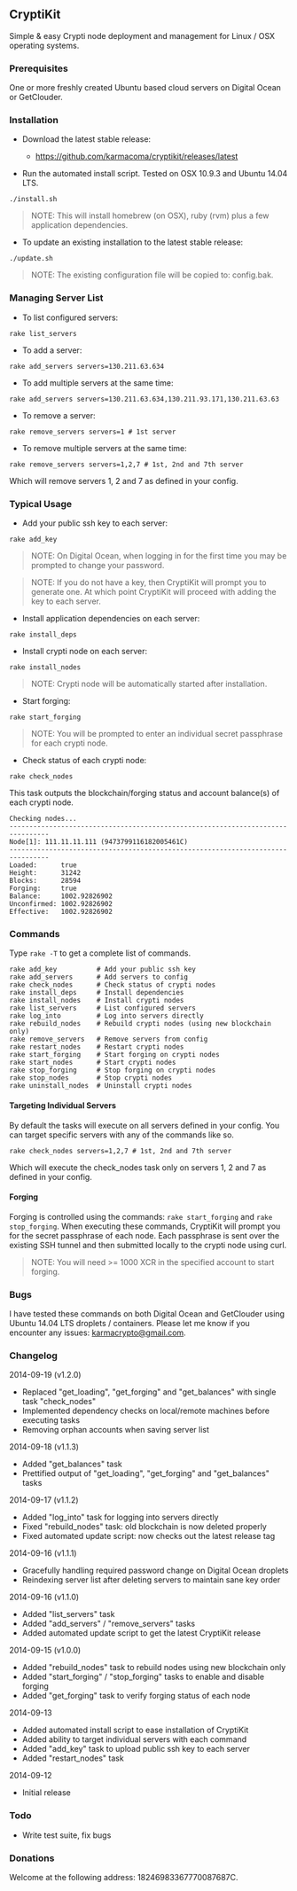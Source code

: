 ## CryptiKit

Simple &amp; easy Crypti node deployment and management for Linux / OSX operating systems.

### Prerequisites

One or more freshly created Ubuntu based cloud servers on Digital Ocean or GetClouder.

### Installation

* Download the latest stable release:
  - https://github.com/karmacoma/cryptikit/releases/latest

* Run the automated install script. Tested on OSX 10.9.3 and Ubuntu 14.04 LTS.

```
./install.sh
```

> NOTE:
> This will install homebrew (on OSX), ruby (rvm) plus a few application dependencies.

* To update an existing installation to the latest stable release:

```
./update.sh
```

> NOTE:
> The existing configuration file will be copied to: config.bak.

### Managing Server List

* To list configured servers:

```
rake list_servers
```

* To add a server:

```
rake add_servers servers=130.211.63.634
```

* To add multiple servers at the same time:

```
rake add_servers servers=130.211.63.634,130.211.93.171,130.211.63.63
```

* To remove a server:

```
rake remove_servers servers=1 # 1st server
```

* To remove multiple servers at the same time:

```
rake remove_servers servers=1,2,7 # 1st, 2nd and 7th server
```

Which will remove servers 1, 2 and 7 as defined in your config.

### Typical Usage

* Add your public ssh key to each server:

```
rake add_key
```

> NOTE:
> On Digital Ocean, when logging in for the first time you may be prompted to change your password.

> NOTE:
> If you do not have a key, then CryptiKit will prompt you to generate one. At which point CryptiKit will proceed with adding the key to each server.

* Install application dependencies on each server:

```
rake install_deps
```

* Install crypti node on each server:

```
rake install_nodes
```

> NOTE:
> Crypti node will be automatically started after installation.

* Start forging:

```
rake start_forging
```

> NOTE:
> You will be prompted to enter an individual secret passphrase for each crypti node.

* Check status of each crypti node:

```
rake check_nodes
```

This task outputs the blockchain/forging status and account balance(s) of each crypti node.

```
Checking nodes...
--------------------------------------------------------------------------------
Node[1]: 111.11.11.111 (9473799116182005461C)
--------------------------------------------------------------------------------
Loaded:      true
Height:      31242
Blocks:      28594
Forging:     true
Balance:     1002.92826902
Unconfirmed: 1002.92826902
Effective:   1002.92826902
```

### Commands

Type ```rake -T``` to get a complete list of commands.

```
rake add_key          # Add your public ssh key
rake add_servers      # Add servers to config
rake check_nodes      # Check status of crypti nodes
rake install_deps     # Install dependencies
rake install_nodes    # Install crypti nodes
rake list_servers     # List configured servers
rake log_into         # Log into servers directly
rake rebuild_nodes    # Rebuild crypti nodes (using new blockchain only)
rake remove_servers   # Remove servers from config
rake restart_nodes    # Restart crypti nodes
rake start_forging    # Start forging on crypti nodes
rake start_nodes      # Start crypti nodes
rake stop_forging     # Stop forging on crypti nodes
rake stop_nodes       # Stop crypti nodes
rake uninstall_nodes  # Uninstall crypti nodes
```

#### Targeting Individual Servers

By default the tasks will execute on all servers defined in your config.
You can target specific servers with any of the commands like so.

```
rake check_nodes servers=1,2,7 # 1st, 2nd and 7th server
```

Which will execute the check_nodes task only on servers 1, 2 and 7 as defined in your config.

#### Forging

Forging is controlled using the commands: ```rake start_forging``` and ```rake stop_forging```. When executing these commands, CryptiKit will prompt you for the secret passphrase of each node. Each passphrase is sent over the existing SSH tunnel and then submitted locally to the crypti node using curl.

> NOTE:
> You will need >= 1000 XCR in the specified account to start forging.

### Bugs

I have tested these commands on both Digital Ocean and GetClouder using Ubuntu 14.04 LTS droplets / containers. Please let me know if you encounter any issues: karmacrypto@gmail.com.

### Changelog

2014-09-19 (v1.2.0)

* Replaced "get_loading", "get_forging" and "get_balances" with single task "check_nodes"
* Implemented dependency checks on local/remote machines before executing tasks
* Removing orphan accounts when saving server list

2014-09-18 (v1.1.3)

* Added "get_balances" task
* Prettified output of "get_loading", "get_forging" and "get_balances" tasks

2014-09-17 (v1.1.2)

* Added "log_into" task for logging into servers directly
* Fixed "rebuild_nodes" task: old blockchain is now deleted properly
* Fixed automated update script: now checks out the latest release tag

2014-09-16 (v1.1.1)

* Gracefully handling required password change on Digital Ocean droplets
* Reindexing server list after deleting servers to maintain sane key order

2014-09-16 (v1.1.0)

* Added "list_servers" task
* Added "add_servers" / "remove_servers" tasks
* Added automated update script to get the latest CryptiKit release

2014-09-15 (v1.0.0)

* Added "rebuild_nodes" task to rebuild nodes using new blockchain only
* Added "start_forging" / "stop_forging" tasks to enable and disable forging
* Added "get_forging" task to verify forging status of each node

2014-09-13

* Added automated install script to ease installation of CryptiKit
* Added ability to target individual servers with each command
* Added "add_key" task to upload public ssh key to each server
* Added "restart_nodes" task

2014-09-12

* Initial release

### Todo

* Write test suite, fix bugs

### Donations

Welcome at the following address: 18246983367770087687C.

